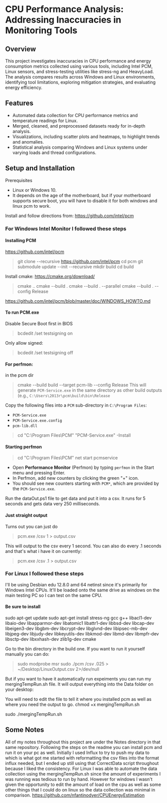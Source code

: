 # CPU Performance Analysis: Addressing Inaccuracies in Monitoring Tools
## Overview
  This project investigates inaccuracies in CPU performance and energy consumption metrics collected using various tools, including Intel PCM, Linux sensors, and stress-testing utilities like stress-ng and HeavyLoad. The analysis compares results across Windows and Linux environments, identifying tool limitations, exploring mitigation strategies, and evaluating energy efficiency.

## Features
- Automated data collection for CPU performance metrics and temperature readings for Linux.
- Merged, cleaned, and preprocessed datasets ready for in-depth analysis.
- Visualizations, including scatter plots and heatmaps, to highlight trends and anomalies.
- Statistical analysis comparing Windows and Linux systems under varying loads and thread configurations.

## Setup and Installation
Prerequisites
  - Linux or Windows 10.
  - It depends on the age of the motherboard, but if your motherboard supports secure boot, you will have to disable it for both windows and linux pcm to work.


Install and follow directions from:
https://github.com/intel/pcm

### For Windows Intel Monitor I followed these steps
#### Installing PCM
https://github.com/intel/pcm

>git clone --recursive https://github.com/intel/pcm
>cd pcm
>git submodule update --init --recursive
>mkdir build
>cd build

Install cmake: https://cmake.org/download/

>cmake ..
>cmake --build .
>cmake --build . --parallel
>cmake --build . --config Release

https://github.com/intel/pcm/blob/master/doc/WINDOWS_HOWTO.md

#### To run PCM.exe
Disable Secure Boot first in BIOS

>bcdedit /set testsigning on

Only allow signed:

>bcdedit /set testsigning off

#### For perfmon:
in the pcm dir
>cmake --build build --target pcm-lib --config Release
>This will generate `PCM-Service.exe` in the same directory as other build outputs (e.g., `C:\Users\2013r\pcm\build\bin\Release`

Copy the following files into a `PCM` sub-directory in `C:\Program Files`:
- `PCM-Service.exe`
- `PCM-Service.exe.config`
- `pcm-lib.dll`

> cd "C:\Program Files\PCM"
> "PCM-Service.exe" -Install

#### Starting perfmon 
> cd "C:\Program Files\PCM"
> net start pcmservice
- Open **Performance Monitor** (Perfmon) by typing `perfmon` in the Start menu and pressing Enter.
- In Perfmon, add new counters by clicking the green "+" icon.
- You should see new counters starting with `PCM*`, which are provided by the `PCM-Service.exe`.

Run the dataOut.ps1 file to get data and put it into a csv. It runs for 5 seconds and gets data very 250 milliseconds.

#### Just straight output
Turns out you can just do
>pcm.exe /csv 1 > output.csv

This will output to the csv every 1 second. You can also do every .1 seconds and that's what i have it on currently:
>pcm.exe /csv .1 > output.csv

### For Linux I followed these steps
I'll be using Desbian edu 12.8.0 amd 64 netinst since it's primarily for Windows Intel CPUs. It'll be loaded onto the same drive as windows on the main testing PC so I can test on the same CPU. 

#### Be sure to install
sudo apt-get update
sudo apt-get install stress-ng gcc g++ libacl1-dev libaio-dev libapparmor-dev libatomic1 libattr1-dev libbsd-dev libcap-dev libeigen3-dev libgbm-dev libcrypt-dev libglvnd-dev libipsec-mb-dev libjpeg-dev libjudy-dev libkeyutils-dev libkmod-dev libmd-dev libmpfr-dev libsctp-dev libxxhash-dev zlib1g-dev cmake

Go to the bin directory in the build one.
If you want to run it yourself manually you can do:
>sudo modprobe msr
> sudo ./pcm /csv .025 > ~/Desktop/LinuxOutput.csv 2>/dev/null

But if you want to have it automatically run expeiments you can run my mergingTempRun.sh file. It will output everything into the Data folder on your desktop:

You will need to edit the file to tell it where you installed pcm as well as where you need the output to go.
chmod +x mergingTempRun.sh

sudo ./mergingTempRun.sh

## Some Notes
All of my notes throughout this project are under the Notes directory in that same repository. Following the steps on the readme you can install pcm and run it on your pc as well. Initially I used Influx to try to push my data to which is what got me started with reformatting the csv files into the format influx needed, but I ended up still using that CorrectData script throughout because I liked the consistency. For Linux I was able to automate the data collection using the mergingTempRun.sh since the amount of experiments I was running was tedious to run by hand. However for windows I wasn't given the opportunity to edit the amount of load on the cpu as well as some other things that I could do on linux so the data collection was minimal in comparison.
https://github.com/nfantinodyer/CPUEnergyEstimation